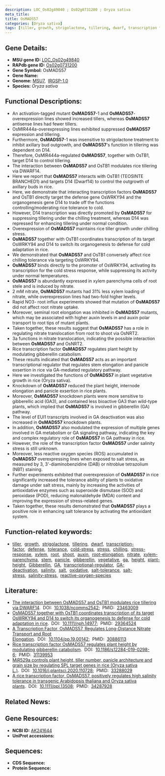 ```yaml
---
description: LOC_Os02g49840 ; Os02g0731200 ; Oryza sativa
meta_title:
title: OsMADS57
categories: [Oryza sativa]
tags: [tiller, growth, strigolactone, tillering, dwarf, transcription factor, defense, tolerance, cold stress, stress, chilling, stress response, xylem, root, shoot, auxin, root elongation, nitrate, xylem parenchyma, stem, panicle, gibberellin, vegetative,  ga , height, plant height, Gibberellin, GA, transcriptional regulator, GA deactivation, salinity, salt, oxidative, salt tolerance, salt stress, salinity stress, reactive oxygen species]
---
```


## Gene Details:
- **MSU gene ID:** [LOC_Os02g49840](http://rice.uga.edu/cgi-bin/ORF_infopage.cgi?orf=LOC_Os02g49840)  
- **RAPdb gene ID:** [Os02g0731200](https://rapdb.dna.affrc.go.jp/locus/?name=Os02g0731200)  
- **Gene Symbol:** OsMADS57
- **Gene Name:**
- **Genome:**  [MSU7](http://rice.uga.edu/),&nbsp;&nbsp;[IRGSP-1.0](https://rapdb.dna.affrc.go.jp/download/irgsp1.html)
- **Species:** *Oryza sativa*

## Functional Descriptions:
   - An activation-tagged mutant **OsMADS57**-1 and **OsMADS57**-overexpression lines showed increased tillers, whereas **OsMADS57** antisense lines had fewer tillers.
   - OsMIR444a-overexpressing lines exhibited suppressed **OsMADS57** expression and tillering.
   - Furthermore, **OsMADS57**-1 was insensitive to strigolactone treatment to inhibit axillary bud outgrowth, and **OsMADS57**'s function in tillering was dependent on D14.
   - Therefore, OsMIR444a-regulated **OsMADS57**, together with OsTB1, target D14 to control tillering.
   - The interaction between **OsMADS57** and OsTB1 modulates rice tillering via DWARF14.
   - Here we report that **OsMADS57** interacts with OsTB1 (TEOSINTE BRANCHED1) and targets D14 (Dwarf14) to control the outgrowth of axillary buds in rice.
   - Here, we demonstrate that interacting transcription factors **OsMADS57** and OsTB1 directly target the defense gene OsWRKY94 and the organogenesis gene D14 to trade off the functions controlling/moderating rice tolerance to cold.
   - However, D14 transcription was directly promoted by **OsMADS57** for suppressing tillering under the chilling treatment, whereas D14 was repressed for enhancing tillering under normal condition.
   - Overexpression of **OsMADS57** maintains rice tiller growth under chilling stress.
   - **OsMADS57** together with OsTB1 coordinates transcription of its target OsWRKY94 and D14 to switch its organogenesis to defense for cold adaptation in rice.
   - We demonstrated that **OsMADS57** and OsTB1 conversely affect rice chilling tolerance via targeting OsWRKY94.
   - **OsMADS57** binds directly to the promoter of OsWRKY94, activating its transcription for the cold stress response, while suppressing its activity under normal temperatures.
   - **OsMADS57** is abundantly expressed in xylem parenchyma cells of root stele and is induced by nitrate.
   - 2 mM nitrate, **OsMADS57** mutants had 31% less xylem loading of nitrate, while overexpression lines had two-fold higher levels.
   - Rapid NO3- root influx experiments showed that mutation of **OsMADS57** did not affect root nitrate uptake.
   - Moreover, seminal root elongation was inhibited in **OsMADS57** mutants, which may be associated with higher auxin levels in and auxin polar transport to root tips of mutant plants.
   - Taken together, these results suggest that **OsMADS57** has a role in regulating nitrate translocation from root to shoot via OsNRT2.
   - 3a functions in nitrate translocation, indicating the possible interaction between **OsMADS57** and OsNRT2.
   - Rice transcription factor **OsMADS57** regulates plant height by modulating gibberellin catabolism.
   - These results indicated that **OsMADS57** acts as an important transcriptional regulator that regulates stem elongation and panicle exsertion in rice via GA-mediated regulatory pathway.
   - Here we investigated the functions of **OsMADS57** in plant vegetative growth in rice (Oryza sativa).
   - Knockdown of **OsMADS57** reduced the plant height, internode elongation and panicle exsertion in rice plants.
   - Moreover, **OsMADS57** knockdown plants were more sensitive to gibberellic acid (GA3), and contained less bioactive GA3 than wild-type plants, which implied that **OsMADS57** is involved in gibberellin (GA) pathway.
   - The level of EUI1 transcripts involved in GA deactivation was also increased in **OsMADS57** knockdown plants.
   - In addition, **OsMADS57** also modulated the expression of multiple genes involved in GA metabolism or GA signaling pathway, indicating the key and complex regulatory role of **OsMADS57** in GA pathway in rice.
   - However, the role of the transcription factor **OsMADS57** under salinity stress is still unknown.
   - Moreover, less reactive oxygen species (ROS) accumulated in **OsMADS57** overexpressing lines when exposed to salt stress, as measured by 3, 3'-diaminobenzidine (DAB) or nitroblue tetrazolium (NBT) staining.
   - Further experiments exhibited that overexpression of **OsMADS57** in rice significantly increased the tolerance ability of plants to oxidative damage under salt stress, mainly by increasing the activities of antioxidative enzymes such as superoxide dismutase (SOD) and peroxidase (POD), reducing malonaldehyde (MDA) content and improving the expression of stress-related genes.
   - Taken together, these results demonstrated that **OsMADS57** plays a positive role in enhancing salt tolerance by activating the antioxidant system.

## Function-related keywords:
   - [tiller](/tags/tiller/),&nbsp;&nbsp;[growth](/tags/growth/),&nbsp;&nbsp;[strigolactone](/tags/strigolactone/),&nbsp;&nbsp;[tillering](/tags/tillering/),&nbsp;&nbsp;[dwarf](/tags/dwarf/),&nbsp;&nbsp;[transcription-factor](/tags/transcription-factor/),&nbsp;&nbsp;[defense](/tags/defense/),&nbsp;&nbsp;[tolerance](/tags/tolerance/),&nbsp;&nbsp;[cold-stress](/tags/cold-stress/),&nbsp;&nbsp;[stress](/tags/stress/),&nbsp;&nbsp;[chilling](/tags/chilling/),&nbsp;&nbsp;[stress-response](/tags/stress-response/),&nbsp;&nbsp;[xylem](/tags/xylem/),&nbsp;&nbsp;[root](/tags/root/),&nbsp;&nbsp;[shoot](/tags/shoot/),&nbsp;&nbsp;[auxin](/tags/auxin/),&nbsp;&nbsp;[root-elongation](/tags/root-elongation/),&nbsp;&nbsp;[nitrate](/tags/nitrate/),&nbsp;&nbsp;[xylem-parenchyma](/tags/xylem-parenchyma/),&nbsp;&nbsp;[stem](/tags/stem/),&nbsp;&nbsp;[panicle](/tags/panicle/),&nbsp;&nbsp;[gibberellin](/tags/gibberellin/),&nbsp;&nbsp;[vegetative](/tags/vegetative/),&nbsp;&nbsp;[ga](/tags/ga/),&nbsp;&nbsp;[height](/tags/height/),&nbsp;&nbsp;[plant-height](/tags/plant-height/),&nbsp;&nbsp;[Gibberellin](/tags/Gibberellin/),&nbsp;&nbsp;[GA](/tags/GA/),&nbsp;&nbsp;[transcriptional-regulator](/tags/transcriptional-regulator/),&nbsp;&nbsp;[GA-deactivation](/tags/GA-deactivation/),&nbsp;&nbsp;[salinity](/tags/salinity/),&nbsp;&nbsp;[salt](/tags/salt/),&nbsp;&nbsp;[oxidative](/tags/oxidative/),&nbsp;&nbsp;[salt-tolerance](/tags/salt-tolerance/),&nbsp;&nbsp;[salt-stress](/tags/salt-stress/),&nbsp;&nbsp;[salinity-stress](/tags/salinity-stress/),&nbsp;&nbsp;[reactive-oxygen-species](/tags/reactive-oxygen-species/)

## Literature:
   - [The interaction between OsMADS57 and OsTB1 modulates rice tillering via DWARF14](https://www.doi.org/10.1038/ncomms2542).&nbsp;&nbsp;DOI:&nbsp;&nbsp;[10.1038/ncomms2542](https://www.doi.org/10.1038/ncomms2542);&nbsp;&nbsp;PMID:&nbsp;&nbsp;[23463009](https://pubmed.ncbi.nlm.nih.gov/23463009/)
   - [OsMADS57 together with OsTB1 coordinates transcription of its target OsWRKY94 and D14 to switch its organogenesis to defense for cold adaptation in rice](https://www.doi.org/10.1111/nph.14977).&nbsp;&nbsp;DOI:&nbsp;&nbsp;[10.1111/nph.14977](https://www.doi.org/10.1111/nph.14977);&nbsp;&nbsp;PMID:&nbsp;&nbsp;[29364524](https://pubmed.ncbi.nlm.nih.gov/29364524/)
   - [A Transcription Factor, OsMADS57, Regulates Long-Distance Nitrate Transport and Root Elongation](https://www.doi.org/10.1104/pp.19.00142).&nbsp;&nbsp;DOI:&nbsp;&nbsp;[10.1104/pp.19.00142](https://www.doi.org/10.1104/pp.19.00142);&nbsp;&nbsp;PMID:&nbsp;&nbsp;[30886113](https://pubmed.ncbi.nlm.nih.gov/30886113/)
   - [Rice transcription factor OsMADS57 regulates plant height by modulating gibberellin catabolism](https://www.doi.org/10.1186/s12284-019-0298-6).&nbsp;&nbsp;DOI:&nbsp;&nbsp;[10.1186/s12284-019-0298-6](https://www.doi.org/10.1186/s12284-019-0298-6);&nbsp;&nbsp;PMID:&nbsp;&nbsp;[31139953](https://pubmed.ncbi.nlm.nih.gov/31139953/)
   - [MiR529a controls plant height, tiller number, panicle architecture and grain size by regulating SPL target genes in rice (Oryza sativa L.)](https://www.doi.org/10.1016/j.plantsci.2020.110728).&nbsp;&nbsp;DOI:&nbsp;&nbsp;[10.1016/j.plantsci.2020.110728](https://www.doi.org/10.1016/j.plantsci.2020.110728);&nbsp;&nbsp;PMID:&nbsp;&nbsp;[33288029](https://pubmed.ncbi.nlm.nih.gov/33288029/)
   - [A rice transcription factor, OsMADS57, positively regulates high salinity tolerance in transgenic Arabidopsis thaliana and Oryza sativa plants](https://www.doi.org/10.1111/ppl.13508).&nbsp;&nbsp;DOI:&nbsp;&nbsp;[10.1111/ppl.13508](https://www.doi.org/10.1111/ppl.13508);&nbsp;&nbsp;PMID:&nbsp;&nbsp;[34287928](https://pubmed.ncbi.nlm.nih.gov/34287928/)

## Related News:

## Gene Resources:
- **NCBI ID:**  [AK241644](http://www.ncbi.nlm.nih.gov/nuccore/AK241644)
- **UniProt accessions:** [](https://www.uniprot.org/uniprotkb//entry)

## Sequences:
- **CDS Sequence:**
- **Protein Sequence:**
